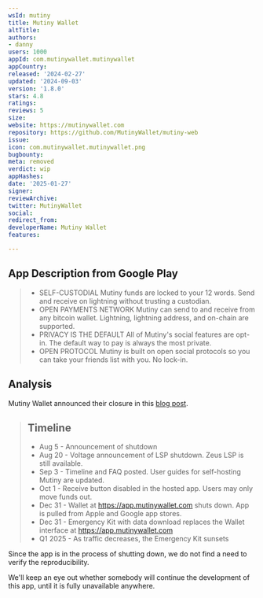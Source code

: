 ```yaml
---
wsId: mutiny
title: Mutiny Wallet
altTitle: 
authors:
- danny
users: 1000
appId: com.mutinywallet.mutinywallet
appCountry: 
released: '2024-02-27'
updated: '2024-09-03'
version: '1.8.0'
stars: 4.8
ratings: 
reviews: 5
size: 
website: https://mutinywallet.com
repository: https://github.com/MutinyWallet/mutiny-web
issue: 
icon: com.mutinywallet.mutinywallet.png
bugbounty: 
meta: removed
verdict: wip
appHashes: 
date: '2025-01-27'
signer: 
reviewArchive: 
twitter: MutinyWallet
social: 
redirect_from: 
developerName: Mutiny Wallet
features: 

---
```


## App Description from Google Play

> - SELF-CUSTODIAL Mutiny funds are locked to your 12 words. Send and receive on lightning without trusting a custodian.
> - OPEN PAYMENTS NETWORK Mutiny can send to and receive from any bitcoin wallet. Lightning, lightning address, and on-chain are supported.
> - PRIVACY IS THE DEFAULT All of Mutiny's social features are opt-in. The default way to pay is always the most private.
> - OPEN PROTOCOL Mutiny is built on open social protocols so you can take your friends list with you. No lock-in.

## Analysis

Mutiny Wallet announced their closure in this [blog post](https://blog.mutinywallet.com/mutiny-timeline/).

> ## Timeline
>
> - Aug 5 - Announcement of shutdown
> - Aug 20 - Voltage announcement of LSP shutdown. Zeus LSP is still available.
> - Sep 3 - Timeline and FAQ posted. User guides for self-hosting Mutiny are updated.
> - Oct 1 - Receive button disabled in the hosted app. Users may only move funds out.
> - Dec 31 - Wallet at https://app.mutinywallet.com shuts down. App is pulled from Apple and Google app stores.
> - Dec 31 - Emergency Kit with data download replaces the Wallet interface at https://app.mutinywallet.com
> - Q1 2025 - As traffic decreases, the Emergency Kit sunsets

Since the app is in the process of shutting down, we do not find a need to verify the reproducibility. 

We'll keep an eye out whether somebody will continue the development of this app, until it is fully unavailable anywhere.